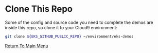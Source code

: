 # Clone This Repo

Some of the config and source code you need to complete the demos are inside this repo, so clone it to your Cloud9 environment:
```bash
git clone ${EKS_GITHUB_PUBLIC_REPO} ~/environment/eks-demos
```

[Return To Main Menu](/README.md)
